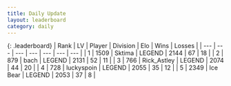 ```yaml
---
title: Daily Update
layout: leaderboard
category: daily
---
```


{: .leaderboard}
| Rank | LV | Player | Division | Elo | Wins | Losses |
| --- | --- | --- | --- | --- | --- | --- |
| <span data-change="11">1</span> | 1509 | <span title="ID: 353063">Sktima</span> | LEGEND | <span data-change="132">2144</span> | <span data-change="44">67</span> | <span data-change="11">18</span> |
| <span data-change="-1">2</span> | 879 | <span title="ID: 281795">bach</span> | LEGEND | <span data-change="15">2131</span> | <span data-change="6">52</span> | <span data-change="2">11</span> |
| <span data-change="12">3</span> | 766 | <span title="ID: 466583">Rick_Astley</span> | LEGEND | <span data-change="66">2074</span> | <span data-change="9">44</span> | <span data-change="1">20</span> |
| <span data-change="2">4</span> | 728 | <span title="ID: 512212">luckyspoin</span> | LEGEND | <span data-change="23">2055</span> | <span data-change="4">35</span> | <span data-change="1">12</span> |
| <span data-change="-2">5</span> | 2349 | <span title="ID: 417840">Ice Bear</span> | LEGEND | <span data-change="0">2053</span> | <span data-change="0">37</span> | <span data-change="0">8</span> |